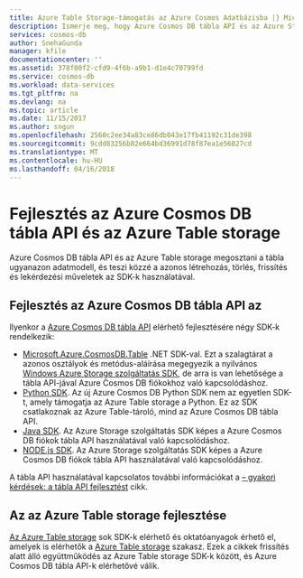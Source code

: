 ```yaml
---
title: Azure Table Storage-támogatás az Azure Cosmos Adatbázisba |} Microsoft Docs
description: Ismerje meg, hogy Azure Cosmos DB tábla API és az Azure Storage-táblákat együttműködni.
services: cosmos-db
author: SnehaGunda
manager: kfile
documentationcenter: ''
ms.assetid: 378f00f2-cfd9-4f6b-a9b1-d1e4c70799fd
ms.service: cosmos-db
ms.workload: data-services
ms.tgt_pltfrm: na
ms.devlang: na
ms.topic: article
ms.date: 11/15/2017
ms.author: sngun
ms.openlocfilehash: 2560c2ee34a83ce86db043e17fb41192c31de398
ms.sourcegitcommit: 9cdd83256b82e664bd36991d78f87ea1e56827cd
ms.translationtype: MT
ms.contentlocale: hu-HU
ms.lasthandoff: 04/16/2018
---
```

# <a name="developing-with-azure-cosmos-db-table-api-and-azure-table-storage"></a>Fejlesztés az Azure Cosmos DB tábla API és az Azure Table storage

Azure Cosmos DB tábla API és az Azure Table storage megosztani a tábla ugyanazon adatmodell, és teszi közzé a azonos létrehozás, törlés, frissítés és lekérdezési műveletek az SDK-k használatával. 

## <a name="developing-with-the-azure-cosmos-db-table-api"></a>Fejlesztés az Azure Cosmos DB tábla API az

Ilyenkor a [Azure Cosmos DB tábla API](table-introduction.md) elérhető fejlesztésére négy SDK-k rendelkezik: 
- [Microsoft.Azure.CosmosDB.Table](https://aka.ms/tableapinuget) .NET SDK-val. Ezt a szalagtárat a azonos osztályok és metódus-aláírása megegyezik a nyilvános [Windows Azure Storage szolgáltatás SDK](https://www.nuget.org/packages/WindowsAzure.Storage), de arra is van lehetősége a tábla API-jával Azure Cosmos DB fiókokhoz való kapcsolódáshoz. 
- [Python SDK](table-sdk-python.md). Az új Azure Cosmos DB Python SDK nem az egyetlen SDK-t, amely támogatja az Azure Table storage a Python. Ez az SDK csatlakoznak az Azure Table-tároló, mind az Azure Cosmos DB tábla API.
- [Java SDK](table-sdk-java.md). Az Azure Storage szolgáltatás SDK képes a Azure Cosmos DB fiókok tábla API használatával való kapcsolódáshoz.
- [NODE.js SDK](table-sdk-nodejs.md). Az Azure Storage szolgáltatás SDK képes a Azure Cosmos DB fiókok tábla API használatával való kapcsolódáshoz.

A tábla API használatával kapcsolatos további információkat a [– gyakori kérdések: a tábla API fejlesztést](faq.md#develop-with-the-table-api) cikk.

## <a name="developing-with-the-azure-table-storage"></a>Az az Azure Table storage fejlesztése

[Az Azure Table storage](table-storage-overview.md) sok SDK-k elérhető és oktatóanyagok érhető el, amelyek is elérhetők a [Azure Table storage](table-storage-overview.md) szakasz. Ezek a cikkek frissítés alatt álló együttműködés az Azure Table storage SDK-k között, és Azure Cosmos DB tábla API-k elérhetővé válik.  





